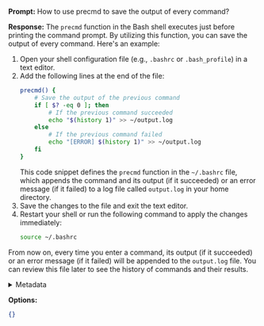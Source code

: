 **Prompt:**
How to use precmd to save the output of every command?

**Response:**
The `precmd` function in the Bash shell executes just before printing the command prompt. By utilizing this function, you can save the output of every command. Here's an example:

1. Open your shell configuration file (e.g., `.bashrc` or `.bash_profile`) in a text editor.
2. Add the following lines at the end of the file:
   ```bash
   precmd() {
       # Save the output of the previous command
       if [ $? -eq 0 ]; then
           # If the previous command succeeded
           echo "$(history 1)" >> ~/output.log
       else
           # If the previous command failed
           echo "[ERROR] $(history 1)" >> ~/output.log
       fi
   }
   ```
   This code snippet defines the `precmd` function in the `~/.bashrc` file, which appends the command and its output (if it succeeded) or an error message (if it failed) to a log file called `output.log` in your home directory.
3. Save the changes to the file and exit the text editor.
4. Restart your shell or run the following command to apply the changes immediately:
   ```bash
   source ~/.bashrc
   ```
   
From now on, every time you enter a command, its output (if it succeeded) or an error message (if it failed) will be appended to the `output.log` file. You can review this file later to see the history of commands and their results.

<details><summary>Metadata</summary>

- Duration: 12228 ms
- Datetime: 2023-09-19T19:50:03.735878
- Model: gpt-3.5-turbo-0613

</details>

**Options:**
```json
{}
```

